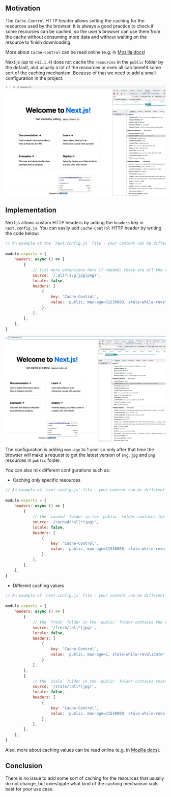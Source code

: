 ## Motivation

The `Cache-Control` HTTP header allows setting the caching for the resources used by the browser.
It is always a good practice to check if some resources can be cached, so the user's browser can use them from the cache without consuming more data and without waiting on the resource to finish downloading.

More about `Cache-Control` can be read online (e.g. in [Mozilla docs](https://developer.mozilla.org/en-US/docs/Web/HTTP/Headers/Cache-Control))

Next.js (up to `v12.1.4`) does not cache the `resources` in the `public` folder by the default, and usually a lot of the resources or even all can benefit some sort of the caching mechanism.
Because of that we need to add a small configuration in the project.

![By default NextJS does not cache public resources](/img/nextjs/nextjs_logo_not_cached.jpeg)

## Implementation

Next.js allows custom HTTP headers by adding the `headers` key in `next.config.js`.
You can easily add `Cache-Control` HTTP header by writing the code below:

```javascript
// An example of the `next.config.js` file - your content can be different

module.exports = {
    headers: async () => [
        {
            // list more extensions here if needed; these are all the resources in the `public` folder including the subfolders
            source: '/:all*(svg|jpg|png)',
            locale: false,
            headers: [
                {
                    key: 'Cache-Control',
                    value: 'public, max-age=31536000, stale-while-revalidate',
                },
            ],
        },
    ],
}
```

![Resources are cached now](/img/nextjs/nextjs_logo_cached.jpeg)

The configuration is adding `max-age` to 1 year so only after that time the browser will make a request to get the latest version of `svg`, `jpg` and `png` resources in `public` folder.

You can also mix different configurations such as:

- Caching only specific resources

```javascript
// An example of `next.config.js` file - your content can be different

module.exports = {
    headers: async () => [
        {
            // the `cached` folder in the `public` folder contains the resources (`jpg`s) we want to cache
            source: '/cached/:all*(jpg)',
            locale: false,
            headers: [
                {
                    key: 'Cache-Control',
                    value: 'public, max-age=31536000, stale-while-revalidate',
                },
            ],
        },
    ],
}
```
- Different caching values

```javascript
// An example of `next.config.js` file - your content can be different

module.exports = {
    headers: async () => [
        {
            // the `fresh` folder in the `public` folder contains the resources (`jpg`s) we want to cache for a short time
            source: '/fresh/:all*(jpg)',
            locale: false,
            headers: [
                {
                    key: 'Cache-Control',
                    value: 'public, max-age=5, stale-while-revalidate', // resource is refreshed after 5 seconds
                },
            ],
        },
        {
            // the `stale` folder in the `public` folder contains resources (`jpg`s) we want to cache for a longer time
            source: '/stale/:all*(jpg)',
            locale: false,
            headers: [
                {
                    key: 'Cache-Control',
                    value: 'public, max-age=31536000, stale-while-revalidate',
                },
            ],
        },
    ],
}
```

Also, more about caching values can be read online (e.g. in [Mozilla docs](https://developer.mozilla.org/en-US/docs/Web/HTTP/Headers/Cache-Control)).

## Conclusion

There is no issue to add some sort of caching for the resources that usually do not change, but investigate what kind of the caching mechanism suits best for your use case.